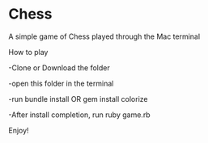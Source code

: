 # Chess
A simple game of Chess played through the Mac terminal

How to play

-Clone or Download the folder

-open this folder in the terminal

-run bundle install OR gem install colorize

-After install completion, run ruby game.rb

Enjoy!
